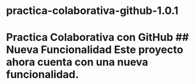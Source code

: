 # practica-colaborativa-github-1.0.1
# Practica Colaborativa con GitHub ## Nueva Funcionalidad Este proyecto ahora cuenta con una nueva funcionalidad.
